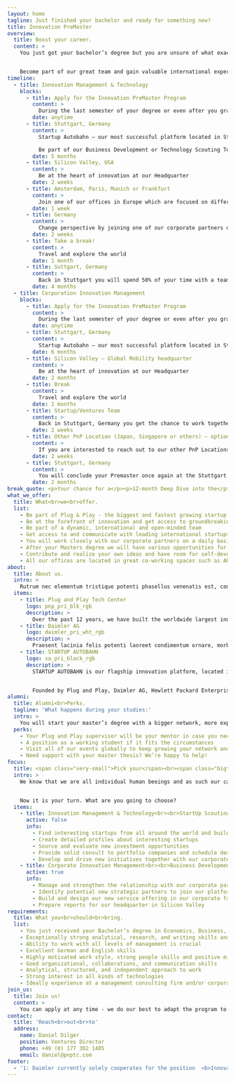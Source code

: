 ```yaml
---
layout: home
tagline: Just finished your bachelor and ready for something new?
title: Innovation PreMaster
overview:
  title: Boost your career.
  content: >
    You just got your bachelor’s degree but you are unsure of what exactly you would like to do next? We feel you! You probably want to have it all: See the world, improve your language skills, take the time to explore the best masters program for you, get hands-on insights by doing relevant work experience and grow your network. If that sounds like you, you’re in the right place - thanks to our unique global innovation platform you can have it all!


    Become part of our great team and gain valuable international experiences! Apply for our PreMaster program and boost you career while having fun!
timeline:
  - title: Innovation Management & Technology
    blocks:
      - title: Apply for the Innovation PreMaster Program
        content: >
          During the last semester of your degree or even after you graduated
        date: anytime
      - title: Stuttgart, Germany
        content: >
          Startup Autobahn — our most successful platform located in Stuttgart, Germany

          Be part of our Business Development or Technology Scouting Team
        date: 5 months
      - title: Silicon Valley, USA
        content: >
          Be at the heart of innovation at our Headquarter
        date: 2 weeks
      - title: Amsterdam, Paris, Munich or Frankfurt
        content: >
          Join one of our offices in Europe which are focused on different industries
        date: 1 week
      - title: Germany
        content: >
          Change perspective by joining one of our corporate partners or one of our portfolio companies
        date: 2 weeks
      - title: Take a break!
        content: >
          Travel and explore the world
        date: 1 month
      - title: Suttgart, Germany
        content: >
          Back in Stuttgart you will spend 50% of your time with a team you have not worked with before to get even more insights
        date: 4 months
  - title: Corporation Innovation Management
    blocks:
      - title: Apply for the Innovation PreMaster Program
        content: >
          During the last semester of your degree or even after you graduated
        date: anytime
      - title: Stuttgart, Germany
        content: >
          Startup Autobahn — our most successful platform located in Stuttgart, Germany Be part of our Corporation Innovation Management Team
        date: 6 months
      - title: Silicon Valley — Global Mobility headquarter
        content: >
          Be at the heart of innovation at our Headquarter
        date: 2 months
      - title: Break
        content: >
          Travel and explore the world
        date: 1 months
      - title: Startup/Ventures Team
        content: >
          Back in Stuttgart, Germany you get the chance to work together with the Ventures Team to broaden your skills even further
        date: 2 weeks
      - title: Other PnP Location (Japan, Singapore or others) — optional
        content: >
          If you are interested to reach out to our other PnP Locations this is your chance to get in touch with one of our international offices
        date: 2 weeks
      - title: Stuttgart, Germany
        content: >
          You will conclude your Premaster once again at the Stuttgart Office to bring together all the experiences of the past months
        date: 2 months
break_quote: <p>Your chance for a</p><p>12-month Deep Dive into the</p><p>biggest and fastest growing</p><p>automotive focused</p><p class="green">innovation platform</p><p>in Europe</p>
what_we_offer:
  title: What<br>we<br>offer.
  list:
    - Be part of Plug & Play - the biggest and fastest growing startup innovation platform globally with locations worldwide such as Silicon Valley, Paris, Amsterdam, Munich, Berlin, Singapore and Beijing.
    - Be at the forefront of innovation and get access to groundbreaking technologies
    - Be part of a dynamic, international and open-minded team
    - Get access to and communicate with leading international startups and investors
    - You will work closely with our corporate partners on a daily basis and grow your network
    - After your Masters degree we will have various opportunities for your career development at our 20+ locations worldwide - we will keep growing in 2018
    - Contribute and realize your own ideas and have room for self-development
    - All our offices are located in great co-working spaces such as ARENA2036
about:
  title: About us.
  intro: >
    Rutrum nec elementum tristique potenti phasellus venenatis est, consectetur sagittis ut maecenas curae gravida. Dictumst duis proin taciti magnis velit arcu platea posuere dolor, faucibus purus viverra mus gravida eros eleifend turpis integer, sem sapien blandit semper mi suscipit pretium eu. Dolor magnis sociosqu lobortis augue odio accumsan, tempus aliquet amet magna porta fermentum, nisi ac vulputate massa ante.
  items:
    - title: Plug and Play Tech Center
      logo: pnp_pri_blk_rgb
      description: >
        Over the past 12 years, we have built the worldwide largest innovation platform, bringing together startups, corporations and investors. Our core objective is to boost technological advancement and innovation. We are now active in 22 locations globally, including U.S., China, Germany, Singapore, and Mexico. With over 6,000 startups and 126 corporate partners, it is the ultimate startup ecosystem in many industries. Since inception, we have raised over $6 billion in venture funding and made over 160 investments globally every year. Some of our success stories incl.: Dropbox, PayPal and SoundHound.
    - title: Daimler AG
      logo: daimler_pri_wht_rgb
      description: >
        Praesent lacinia felis potenti laoreet condimentum ornare, morbi porttitor egestas aliquam dapibus interdum iaculis, tellus curae aenean neque vel. Etiam cras molestie finibus venenatis per placerat mus nascetur vehicula cubilia eros, eu vulputate consequat egestas mauris magnis in ligula suspendisse a bibendum, fermentum class ridiculus lacinia praesent platea pharetra mi interdum proin. Taciti adipiscing dui phasellus leo finibus sapien eleifend vehicula est vel neque facilisis integer, porta sollicitudin orci felis lacinia suscipit nascetur dictumst vitae class mus. Auctor purus dignissim praesent tellus turpis lacinia ornare, fames sollicitudin fermentum nullam tristique nisi, lobortis urna torquent etiam tortor donec.
    - title: STARTUP AUTOBAHN
      logo: sa_pri_black_rgb
      description: >
        STARTUP AUTOBAHN is our flagship innovation platform, located in Stuttgart. The platform is the largest in Europe and one of the latest programs of Plug and Play. STARTUP AUTOBAHN unites global young tech companies with the unrivalled tech expertise of Silicon Valley and the best of German engineering.


        Founded by Plug and Play, Daimler AG, Hewlett Packard Enterprise, ZF, Porsche, DPDHL, Webasto and BASF we accelerate - together with our 19 corporate partners - startups which develop innovative solutions in the field of Future Mobility and Smart Production.
alumni:
  title: Alumni<br>Perks.
  tagline: 'What happens during your studies:'
  intro: >
    You will start your master’s degree with a bigger network, more experience, insights in different industries and a boost of motivation. And we will continue to be on your side! This is in for you as PreMaster Alumni:
  perks:
    - Your Plug and Play supervisor will be your mentor in case you need expert guidance
    - A position as a working student if it fits the circumstances
    - Visit all of our events globally to keep growing your network and meeting new friends
    - Need support with your master thesis? We’re happy to help!
focus:
  title: <span class="very-small">Pick your</span><br><span class="big">focus.</span>
  intro: >
    We know that we are all individual human beeings and as such our capabilities, our knowledge and our interests highly diverge from each other. Taking that into account we created two different programs which are united in the underlying idea and structure but seperate each other regarding the business sector they focus on.


    Now it is your turn. What are you going to choose?
  items:
    - title: Innovation Management & Technology<br><br>StartUp Scouting
      active: false
      info:
        - Find interesting startups from all around the world and build relationships with them
        - Create detailed profiles about interesting startups
        - Source and evaluate new investment opportunities
        - Provide solid consult to portfolio companies and schedule deal review sessions
        - Develop and drive new initiatives together with our corporate partners
    - title: Corporate Innovation Management<br><br>Business Development
      active: true
      info:
        - Manage and strengthen the relationship with our corporate partners like Porsche, BASF, Deutsche Post DHL Group, Hewlett Packard Enterprise, Daimler, ...
        - Identify potential new strategic partners to join our platform
        - Build and design our new service offering in our corporate facing documents
        - Prepare reports for our headquarter in Silicon Valley
requirements:
  title: What you<br>should<br>bring.
  list:
    - You just received your Bachelor’s degree in Economics, Business, Engineering, Informatics or similar and you would like to start a masters program within the next 18 months
    - Exceptionally strong analytical, research, and writing skills and an innate curiosity
    - Ability to work with all levels of management is crucial
    - Excellent German and English skills
    - Highly motivated work style, strong people skills and positive mindset
    - Good organizational, collaborations, and communication skills
    - Analytical, structured, and independent approach to work
    - Strong interest in all kinds of technologies
    - Ideally experience at a management consulting firm and/or corporate environment
join_us:
  title: Join us!
  content: >
    You can apply at any time - we do our best to adapt the program to your needs as long as the duration stays between **10 to 18 months**.
contact:
  title: 'Reach<br>out<br>to'
  address:
    name: Daniel Dilger
    position: Ventures Director
    phone: +49 (0) 177 302 1485
    email: daniel@pnptc.com
footer:
  - '1: Daimler currently solely cooperates for the position  <b>Innovation Management & Technology</b>.'
---
```

